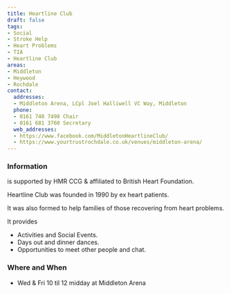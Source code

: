 ```yaml
---
title: Heartline Club
draft: false
tags:
- Social
- Stroke Help
- Heart Problems
- TIA
- Heartline Club
areas:
- Middleton
- Heywood
- Rochdale
contact:
  addresses:
  - Middleton Arena, LCpl Joel Halliwell VC Way, Middleton
  phone:
  - 0161 740 7498 Chair
  - 0161 681 3760 Secretary
  web_addresses:
  - https://www.facebook.com/MiddletonHeartlineClub/
  - https://www.yourtrustrochdale.co.uk/venues/middleton-arena/
---
```


### Information   
is supported by HMR CCG & affiliated to British Heart Foundation.   

Heartline Club was founded in 1990 by ex heart patients.   

It was also formed to help families of those recovering from heart problems.   

It provides   
* Activities and Social Events.   
* Days out and dinner dances.   
* Opportunities to meet other people and chat.   

### Where and When   
* Wed & Fri 10 til 12 midday at Middleton Arena

